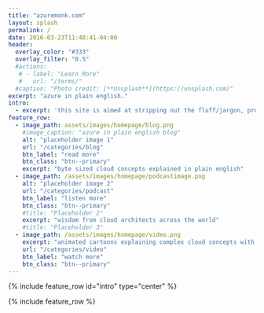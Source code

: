 ```yaml
---
title: "azuremonk.com"
layout: splash
permalink: /
date: 2016-03-23T11:48:41-04:00
header:
  overlay_color: "#333"
  overlay_filter: "0.5"  
  #actions:
   # - label: "Learn More"
   #   url: "/terms/"
  #caption: "Photo credit: [**Unsplash**](https://unsplash.com)"
excerpt: "azure in plain english."
intro: 
  - excerpt: 'this site is aimed at stripping out the fluff/jargon, providing clarity and simplifying the complex around azure (microsoft cloud)– **really really simplifying**'
feature_row:
  - image_path: assets/images/homepage/blog.png
    #image_caption: "azure in plain english blog"
    alt: "placeholder image 1"
    url: "/categories/blog"
    btn_label: "read more"
    btn_class: "btn--primary"
    excerpt: "byte sized cloud concepts explained in plain english"
  - image_path: /assets/images/homepage/podcastimage.png
    alt: "placeholder image 2"
    url: "/categories/podcast"
    btn_label: "listen more"
    btn_class: "btn--primary"
    #title: "Placeholder 2"
    excerpt: "wisdom from cloud architects across the world"
    #title: "Placeholder 3"    
  - image_path: /assets/images/homepage/video.png
    excerpt: "animated cartoons explaining complex cloud concepts with a story"
    url: "/categories/video"
    btn_label: "watch more"
    btn_class: "btn--primary"
---
```


{% include feature_row id="intro" type="center" %}

{% include feature_row %}

